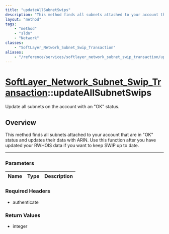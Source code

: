 ```yaml
---
title: "updateAllSubnetSwips"
description: "This method finds all subnets attached to your account that are in 'OK' status and updates their data with ARIN.  Use th... "
layout: "method"
tags:
    - "method"
    - "sldn"
    - "Network"
classes:
    - "SoftLayer_Network_Subnet_Swip_Transaction"
aliases:
    - "/reference/services/softlayer_network_subnet_swip_transaction/updateAllSubnetSwips"
---
```

# [SoftLayer_Network_Subnet_Swip_Transaction](/reference/services/SoftLayer_Network_Subnet_Swip_Transaction)::updateAllSubnetSwips

Update all subnets on the account with an "OK" status.


## Overview 
This method finds all subnets attached to your account that are in "OK" status and updates their data with ARIN.  Use this function after you have updated your RWHOIS data if you want to keep SWIP up to date. 

-----

### Parameters 
|Name | Type | Description |
| --- | --- | --- |


### Required Headers
* authenticate


### Return Values
* integer




